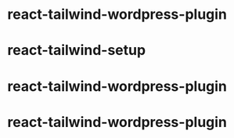 # react-tailwind-wordpress-plugin
# react-tailwind-setup
# react-tailwind-wordpress-plugin
# react-tailwind-wordpress-plugin
